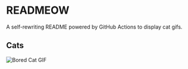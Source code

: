 # READMEOW

A self-rewriting README powered by GitHub Actions to display cat gifs.

## Cats

![Bored Cat GIF](https://media4.giphy.com/media/mlvseq9yvZhba/200.gif?cid=9acd02dadqgqjztu5tr4nzw2hfnk31uc1v8skscu5ei8tvoo&ep=v1_gifs_search&rid=200.gif&ct=g)
